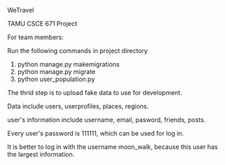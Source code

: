 WeTravel

TAMU CSCE 671 Project


For team members:

Run the following commands in project directory

1. python manage.py makemigrations
2. python manage.py migrate
3. python user_population.py

The thrid step is to upload fake data to use for development.

Data include users, userprofiles, places, regions.

user's information include username, email, pasword, friends, posts.

Every user's password is 111111, which can be used for log in.

It is better to log in with the username moon_walk, because this user has the largest information. 



